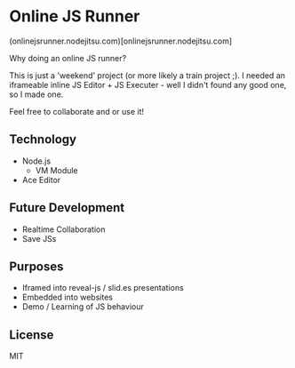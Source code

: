 # Online JS Runner

(onlinejsrunner.nodejitsu.com)[onlinejsrunner.nodejitsu.com]

Why doing an online JS runner?

This is just a 'weekend' project (or more likely a train project ;). I needed an iframeable inline JS Editor + JS Executer - well I didn't found any good one, so I made one.

Feel free to collaborate and or use it!

## Technology

* Node.js
  * VM Module
* Ace Editor

## Future Development

* Realtime Collaboration
* Save JSs

## Purposes

* Iframed into reveal-js / slid.es presentations
* Embedded into websites
* Demo / Learning of JS behaviour

## License

MIT 

